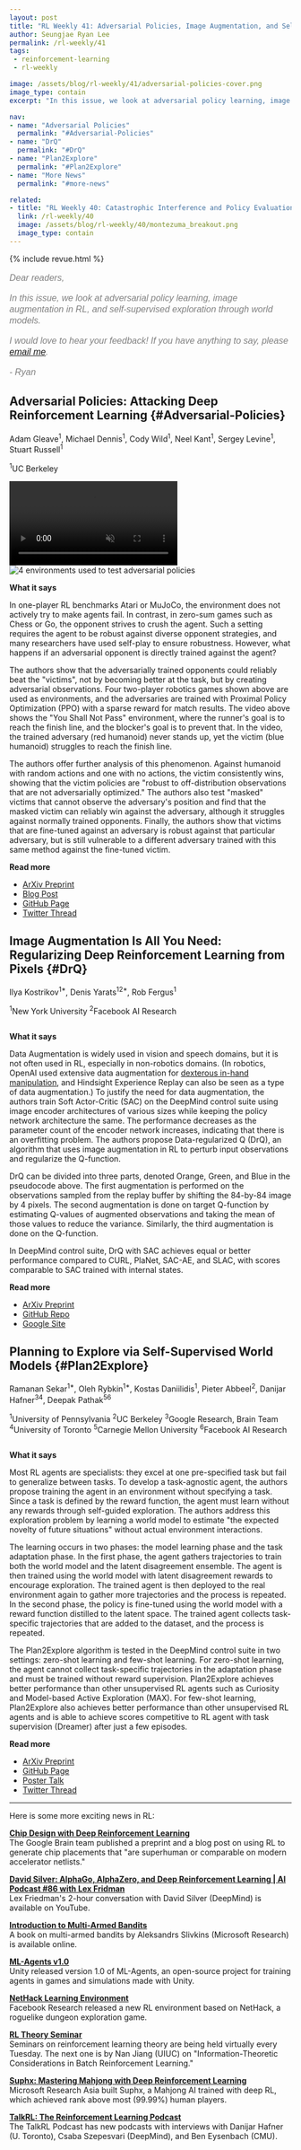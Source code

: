 ```yaml
---
layout: post
title: "RL Weekly 41: Adversarial Policies, Image Augmentation, and Self-Supervised Exploration with World Models"
author: Seungjae Ryan Lee
permalink: /rl-weekly/41
tags:
 - reinforcement-learning
 - rl-weekly

image: /assets/blog/rl-weekly/41/adversarial-policies-cover.png
image_type: contain
excerpt: "In this issue, we look at adversarial policy learning, image augmentation in RL, and self-supervised exploration through world models."

nav:
- name: "Adversarial Policies"
  permalink: "#Adversarial-Policies"
- name: "DrQ"
  permalink: "#DrQ"
- name: "Plan2Explore"
  permalink: "#Plan2Explore"
- name: "More News"
  permalink: "#more-news"

related:
- title: "RL Weekly 40: Catastrophic Interference and Policy Evaluation Networks"
  link: /rl-weekly/40
  image: /assets/blog/rl-weekly/40/montezuma_breakout.png
  image_type: contain
---
```



{% include revue.html %}

<style>
.letter, .letter p {
  color: gray;
  font-family: "Helvetica", "Arial", sans-serif;
  font-size: 16px;
  font-style: italic;
  font-weight: 400;
  line-height: 20px;
}
.letter a {
  font-family: "Helvetica", "Arial", sans-serif;
  font-size: 16px;
  font-style: italic;
  font-weight: 400;
  line-height: 20px;
}
</style>

<div class="letter">
<p>
Dear readers,
</p>
<p>
In this issue, we look at adversarial policy learning, image augmentation in RL, and self-supervised exploration through world models.
</p>
<p>
I would love to hear your feedback! If you have anything to say, please <a href="mailto:seungjaeryanlee@gmail.com">email me</a>.
</p>
<p>
- Ryan
</p>
</div>

## Adversarial Policies: Attacking Deep Reinforcement Learning {#Adversarial-Policies}

<p class="authors" style="font-size: 1em">
Adam Gleave<sup>1</sup>,
Michael Dennis<sup>1</sup>,
Cody Wild<sup>1</sup>,
Neel Kant<sup>1</sup>,
Sergey Levine<sup>1</sup>,
Stuart Russell<sup>1</sup>
</p>
<p class="authors__institutions" style="font-size: 1em">
    <sup>1</sup>UC Berkeley
</p>

<div class="w70">
  <video autoplay muted loop controls style="max-width: 100%;" src="https://adversarial-policies-public.s3.amazonaws.com/videos/YouShallNotPassHumans-v0_victim_ZooV1_opponent_Adv1_720p.mp4"></video>
</div>

<div class="w70">
  <img src="{{ absolute_url }}/assets/blog/rl-weekly/41/adversarial-policies-envs.png" alt="4 environments used to test adversarial policies">
</div>

**What it says**

In one-player RL benchmarks Atari or MuJoCo, the environment does not actively try to make agents fail. In contrast, in zero-sum games such as Chess or Go, the opponent strives to crush the agent. Such a setting requires the agent to be robust against diverse opponent strategies, and many researchers have used self-play to ensure robustness. However, what happens if an adversarial opponent is directly trained against the agent?

The authors show that the adversarially trained opponents could reliably beat the "victims", not by becoming better at the task, but by creating adversarial observations. Four two-player robotics games shown above are used as environments, and the adversaries are trained with Proximal Policy Optimization (PPO) with a sparse reward for match results. The video above shows the  "You Shall Not Pass" environment, where the runner's goal is to reach the finish line, and the blocker's goal is to prevent that. In the video, the trained adversary (red humanoid) never stands up, yet the victim (blue humanoid) struggles to reach the finish line.

The authors offer further analysis of this phenomenon. Against humanoid with random actions and one with no actions, the victim consistently wins, showing that the victim policies are "robust to off-distribution observations that are not adversarially optimized." The authors also test "masked" victims that cannot observe the adversary's position and find that the masked victim can reliably win against the adversary, although it struggles against normally trained opponents. Finally, the authors show that victims that are fine-tuned against an adversary is robust against that particular adversary, but is still vulnerable to a different adversary trained with this same method against the fine-tuned victim.

**Read more**

- [ArXiv Preprint](https://arxiv.org/abs/1905.10615)
- [Blog Post](https://bair.berkeley.edu/blog/2020/03/27/attacks/)
- [GitHub Page](https://adversarialpolicies.github.io/)
- [Twitter Thread](https://twitter.com/ARGleave/status/1243373829650395138)



## Image Augmentation Is All You Need: Regularizing Deep Reinforcement Learning from Pixels {#DrQ}

<p class="authors" style="font-size: 1em">
Ilya Kostrikov<sup>1*</sup>,
Denis Yarats<sup>12*</sup>,
Rob Fergus<sup>1</sup>
</p>
<p class="authors__institutions" style="font-size: 1em">
    <sup>1</sup>New York University
    <sup>2</sup>Facebook AI Research
</p>

<div class="w70">
  <img src="{{ absolute_url }}/assets/blog/rl-weekly/41/drq_algorithm.png" alt="">
</div>


**What it says**

Data Augmentation is widely used in vision and speech domains, but it is not often used in RL, especially in non-robotics domains. (In robotics, OpenAI used extensive data augmentation for [dexterous in-hand manipulation](https://openai.com/blog/solving-rubiks-cube/), and Hindsight Experience Replay can also be seen as a type of data augmentation.) To justify the need for data augmentation, the authors train Soft Actor-Critic (SAC) on the DeepMind control suite using image encoder architectures of various sizes while keeping the policy network architecture the same. The performance decreases as the parameter count of the encoder network increases, indicating that there is an overfitting problem. The authors propose Data-regularized Q (DrQ), an algorithm that uses image augmentation in RL to perturb input observations and regularize the Q-function.

DrQ can be divided into three parts, denoted Orange, Green, and Blue in the pseudocode above. The first augmentation is performed on the observations sampled from the replay buffer by shifting the 84-by-84 image by 4 pixels. The second augmentation is done on target Q-function by estimating Q-values of augmented observations and taking the mean of those values to reduce the variance. Similarly, the third augmentation is done on the Q-function.

In DeepMind control suite, DrQ with SAC achieves equal or better performance compared to CURL, PlaNet, SAC-AE, and SLAC, with scores comparable to SAC trained with internal states.

**Read more**

- [ArXiv Preprint](https://arxiv.org/abs/2004.13649)
- [GitHub Repo](https://github.com/denisyarats/drq)
- [Google Site](https://sites.google.com/view/data-regularized-q)
<!-- - [Twitter](https://twitter.com/ak92501/status/1255318560836136961) -->



## Planning to Explore via Self-Supervised World Models {#Plan2Explore}

<p class="authors" style="font-size: 1em">
Ramanan Sekar<sup>1*</sup>,
Oleh Rybkin<sup>1*</sup>,
Kostas Daniilidis<sup>1</sup>,
Pieter Abbeel<sup>2</sup>,
Danijar Hafner<sup>34</sup>,
Deepak Pathak<sup>56</sup>
</p>
<p class="authors__institutions" style="font-size: 1em">
    <sup>1</sup>University of Pennsylvania
    <sup>2</sup>UC Berkeley
    <sup>3</sup>Google Research, Brain Team
    <sup>4</sup>University of Toronto
    <sup>5</sup>Carnegie Mellon University
    <sup>6</sup>Facebook AI Research
</p>

<div class="w70">
  <img src="{{ absolute_url }}/assets/blog/rl-weekly/41/plan2explore-algorithm-diagram.png" alt="">
</div>

<div class="w70">
  <img src="{{ absolute_url }}/assets/blog/rl-weekly/41/plan2explore-algorithms.png" alt="">
</div>

**What it says**

Most RL agents are specialists: they excel at one pre-specified task but fail to generalize between tasks. To develop a task-agnostic agent, the authors propose training the agent in an environment without specifying a task. Since a task is defined by the reward function, the agent must learn without any rewards through self-guided exploration. The authors address this exploration problem by learning a world model to estimate "the expected novelty of future situations" without actual environment interactions.

The learning occurs in two phases: the model learning phase and the task adaptation phase. In the first phase, the agent gathers trajectories to train both the world model and the latent disagreement ensemble. The agent is then trained using the world model with latent disagreement rewards to encourage exploration. The trained agent is then deployed to the real environment again to gather more trajectories and the process is repeated. In the second phase, the policy is fine-tuned using the world model with a reward function distilled to the latent space. The trained agent collects task-specific trajectories that are added to the dataset, and the process is repeated.

The Plan2Explore algorithm is tested in the DeepMind control suite in two settings: zero-shot learning and few-shot learning. For zero-shot learning, the agent cannot collect task-specific trajectories in the adaptation phase and must be trained without reward supervision. Plan2Explore achieves better performance than other unsupervised RL agents such as Curiosity and  Model-based Active Exploration (MAX). For few-shot learning, Plan2Explore also achieves better performance than other unsupervised RL agents and is able to achieve scores competitive to RL agent with task supervision (Dreamer) after just a few episodes.

**Read more**

- [ArXiv Preprint](https://arxiv.org/abs/2005.05960)
- [GitHub Page](https://ramanans1.github.io/plan2explore/)
- [Poster Talk](https://www.youtube.com/watch?v=GyEzjW1m7kU)
- [Twitter Thread](https://twitter.com/pathak2206/status/1260625950288404480)



------

<div id="more-news"></div>

Here is some more exciting news in RL:

[**Chip Design with Deep Reinforcement Learning**](https://ai.googleblog.com/2020/04/chip-design-with-deep-reinforcement.html)
<br/>
The Google Brain team published a preprint and a blog post on using RL to generate chip placements that "are superhuman or comparable on modern accelerator netlists."

[**David Silver: AlphaGo, AlphaZero, and Deep Reinforcement Learning | AI Podcast #86 with Lex Fridman**](https://www.youtube.com/watch?v=uPUEq8d73JI)
<br/>
Lex Friedman's 2-hour conversation with David Silver (DeepMind) is available on YouTube.

[**Introduction to Multi-Armed Bandits**](https://www.microsoft.com/en-us/research/blog/exploring-the-fundamentals-of-multi-armed-bandits/)
<br/>
A book on multi-armed bandits by Aleksandrs Slivkins (Microsoft Research) is available online.

[**ML-Agents v1.0**](https://blogs.unity3d.com/2020/05/12/announcing-ml-agents-unity-package-v1-0/)
<br/>
Unity released version 1.0 of ML-Agents, an open-source project for training agents in games and simulations made with Unity.

[**NetHack Learning Environment**](https://github.com/facebookresearch/nle/)
<br/>
Facebook Research released a new RL environment based on NetHack, a roguelike dungeon exploration game.

[**RL Theory Seminar**](https://sites.google.com/view/rltheoryseminars)
<br/>
Seminars on reinforcement learning theory are being held virtually every Tuesday. The next one is by Nan Jiang (UIUC) on "Information-Theoretic Considerations in Batch Reinforcement Learning."

[**Suphx: Mastering Mahjong with Deep Reinforcement Learning**](https://arxiv.org/abs/2003.13590)
<br/>
Microsoft Research Asia built Suphx, a Mahjong AI trained with deep RL, which achieved rank above most (99.99%) human players.

[**TalkRL: The Reinforcement Learning Podcast**](https://www.talkrl.com/episodes)
<br/>
The TalkRL Podcast has new podcasts with interviews with Danijar Hafner (U. Toronto), Csaba Szepesvari (DeepMind), and Ben Eysenbach (CMU).

<!-- [**TODO**](todo)
<br/>
TODO -->

<!--
## Reject

### Theoretical

- [Q-Learning in Regularized Mean-field Games](https://arxiv.org/abs/2003.12151)
- [Controlling Rayleigh-Bénard convection via Reinforcement Learning](https://arxiv.org/abs/2003.14358)
- [An Information-Theoretic Approach for Path Planning in Agents with Computational Constraints](https://arxiv.org/abs/2005.09611)
- [Making Sense of Reinforcement Learning and Probabilistic Inference](https://openreview.net/forum?id=S1xitgHtvS)
- [Riemannian Proximal Policy Optimization](https://arxiv.org/abs/2005.09195)
- [Mirror Descent Policy Optimization](https://arxiv.org/abs/2005.09814)
- [Provably Efficient Reinforcement Learning with General Value Function Approximation](https://arxiv.org/abs/2005.10804)
- [Information Acquisition Under Resource Limitations in a Noisy Environment](https://arxiv.org/abs/2005.10383)
- [Leverage the Average: an Analysis of Regularization in RL](https://arxiv.org/abs/2003.14089)
- [Novel Policy Seeking with Constrained Optimization](https://arxiv.org/abs/2005.10696)
- [Reinforcement Learning with Feedback Graphs](https://arxiv.org/abs/2005.03789)
- [Synthesizing Safe Policies under Probabilistic Constraints with Reinforcement Learning and Bayesian Model Checking](https://arxiv.org/abs/2005.03898)
- [Reinforcement Learning based Design of Linear Fixed Structure Controllers](https://arxiv.org/abs/2005.04537)
- [Training spiking neural networks using reinforcement learning](https://arxiv.org/abs/2005.05941)
- [Is Long Horizon Reinforcement Learning More Difficult Than Short Horizon Reinforcement Learning?](https://arxiv.org/abs/2005.00527)
- [Reinforcement Learning via Fenchel-Rockafellar Duality](https://arxiv.org/abs/2001.01866)
- [On the Global Convergence Rates of Softmax Policy Gradient Methods](https://arxiv.org/abs/2005.06392)
- [A Gradient-Aware Search Algorithm for Constrained Markov Decision Processes](https://arxiv.org/abs/2005.03718)
- [Maximizing Information Gain in Partially Observable Environments via Prediction Reward](https://arxiv.org/abs/2005.04912)
- [A Distributional Analysis of Sampling-Based Reinforcement Learning Algorithms](https://arxiv.org/abs/2003.12239)
- [Safe Reinforcement Learning via Projection on a Safe Set: How to Achieve Optimality?](https://arxiv.org/abs/2004.00915)
- [A Distributional Analysis of Sampling-Based Reinforcement Learning Algorithms](https://arxiv.org/abs/2003.12239)
- [Plannable Approximations to MDP Homomorphisms: Equivariance under Actions](https://arxiv.org/abs/2002.11963)
  - https://twitter.com/ElisevanderPol/status/1234449463508447238
- [Black-box Off-policy Estimation for Infinite-Horizon Reinforcement Learning](https://arxiv.org/abs/2003.11126)
  - https://ai.googleblog.com/2020/04/off-policy-estimation-for-infinite.html

### Application

- [Batch-Augmented Multi-Agent Reinforcement Learning for Efficient Traffic Signal Optimization](https://arxiv.org/abs/2005.09624)
- [AirRL: A Reinforcement Learning Approach to Urban Air Quality Inference](https://arxiv.org/abs/2003.12205)
- [Towards Cognitive Routing based on Deep Reinforcement Learning](https://arxiv.org/abs/2003.12439)
- [Accelerating Deep Reinforcement Learning With the Aid of a Partial Model: Power-Efficient Predictive Video Streaming](https://arxiv.org/abs/2003.09708)
- [A reinforcement learning based decision support system in textile manufacturing process](https://arxiv.org/abs/2005.09867)
- [Automating Turbulence Modeling by Multi-Agent Reinforcement Learning](https://arxiv.org/abs/2005.09023)
- [Reinforcement Learning for Variable Selection in a Branch and Bound Algorithm](https://arxiv.org/abs/2005.10026)
- [Reinforcement Learning for Caching with Space-Time Popularity Dynamics](https://arxiv.org/abs/2005.09155)
- [Deep Reinforcement Learning for High Level Character Control](https://arxiv.org/abs/2005.10391)
- [Off-policy Learning for Remote Electrical Tilt Optimization](https://arxiv.org/abs/2005.10577)
- [Dampen the Stop-and-Go Traffic with Connected and Automated Vehicles -- A Deep Reinforcement Learning Approach](https://arxiv.org/abs/2005.08245)
- [Lifelong Control of Off-grid Microgrid with Model Based Reinforcement Learning](https://arxiv.org/abs/2005.08006)
- [Is Deep Reinforcement Learning Ready for Practical Applications in Healthcare? A Sensitivity Analysis of Duel-DDQN for Sepsis Treatment](https://arxiv.org/abs/2005.04301)
- [Intelligent Roundabout Insertion using Deep Reinforcement Learning](https://arxiv.org/abs/2001.00786)
- [Reinforcement Learning for UAV Autonomous Navigation, Mapping and Target Detection](https://arxiv.org/abs/2005.05057)
- [Mobile Robot Path Planning in Dynamic Environments through Globally Guided Reinforcement Learning](https://arxiv.org/abs/2005.05420)
- [Reinforcement Learning for Thermostatically Controlled Loads Control using Modelica and Python](https://arxiv.org/abs/2005.04444)
- [I love your chain mail! Making knights smile in a fantasy game world: Open-domain goal-oriented dialogue agents](https://arxiv.org/abs/2002.02878)
- [Deep Reinforcement Learning for Organ Localization in CT](https://arxiv.org/abs/2005.04974)
- [From Simulation to Real World Maneuver Execution using Deep Reinforcement Learning](https://arxiv.org/abs/2005.07023)
- [Delay-aware Resource Allocation in Fog-assisted IoT Networks Through Reinforcement Learning](https://arxiv.org/abs/2005.04097)
- [Learning to Herd Agents Amongst Obstacles: Training Robust Shepherding Behaviors using Deep Reinforcement Learning](https://arxiv.org/abs/2005.09476)
- [A Deep Q-learning/genetic Algorithms Based Novel Methodology For Optimizing Covid-19 Pandemic Government Actions](https://arxiv.org/abs/2005.07656)
- [Learning medical triage from clinicians using Deep Q-Learning](https://arxiv.org/abs/2003.12828)
- [Learning to Ask Medical Questions using Reinforcement Learning](https://arxiv.org/abs/2004.00994)
- [Qd-tree: Learning Data Layouts for Big Data Analytics](https://arxiv.org/abs/2004.10898)
- [Towards Automated Safety Coverage and Testing for Autonomous Vehicles with Reinforcement Learning](https://arxiv.org/abs/2005.13976)
- [Reinforcement Learning with Iterative Reasoning for Merging in Dense Traffic](https://arxiv.org/abs/2005.11895)
- [Intelligent Residential Energy Management System using Deep Reinforcement Learning](https://arxiv.org/abs/2005.14259)
- [Fast Risk Assessment for Autonomous Vehicles Using Learned Models of Agent Futures](https://arxiv.org/abs/2005.13458)
- [Generator and Critic: A Deep Reinforcement Learning Approach for Slate Re-ranking in E-commerce](https://arxiv.org/abs/2005.12206)
- [Meta-Reinforcement Learning for Trajectory Design in Wireless UAV Networks](https://arxiv.org/abs/2005.12394)
- [Model-free Reinforcement Learning for Stochastic Stackelberg Security Games](https://arxiv.org/abs/2005.11853)
- [Optimization-driven Deep Reinforcement Learning for Robust Beamforming in IRS-assisted Wireless Communications](https://arxiv.org/abs/2005.11885)
- [Integrating LEO Satellite and UAV Relaying via Reinforcement Learning for Non-Terrestrial Networks](https://arxiv.org/abs/2005.12521)
- [Q-NAV: NAV Setting Method based on Reinforcement Learning in Underwater Wireless Networks](https://arxiv.org/abs/2005.13521)


### Robotics

- [Generalized State-Dependent Exploration for Deep Reinforcement Learning in Robotics](https://arxiv.org/abs/2005.05719)
- [Learning and Reasoning for Robot Dialog and Navigation Tasks](https://arxiv.org/abs/2005.09833)
- [Deep Reinforcement learning for real autonomous mobile robot navigation in indoor environments](https://arxiv.org/abs/2005.13857)

### NLP

- [Semi-Supervised Dialogue Policy Learning via Stochastic Reward Estimation](https://arxiv.org/abs/2005.04379)
- [Reinforced Rewards Framework for Text Style Transfer](https://arxiv.org/abs/2005.05256)


### Multi-agent

- [Information State Embedding in Partially Observable Cooperative Multi-Agent Reinforcement Learning](https://arxiv.org/abs/2004.01098)
- [Delay-Aware Multi-Agent Reinforcement Learning](https://arxiv.org/abs/2005.05441)
- [Parallel Knowledge Transfer in Multi-Agent Reinforcement Learning](https://arxiv.org/abs/2003.13085)
- [Learning to cooperate: Emergent communication in multi-agent navigation](https://arxiv.org/abs/2004.01097)
- [Multi-Agent Reinforcement Learning for Problems with Combined Individual and Team Reward](https://arxiv.org/abs/2003.10598)


### Survey

- [From Chess and Atari to StarCraft and Beyond: How Game AI is Driving the World of AI](https://arxiv.org/abs/2002.10433)
- [Automatic Curriculum Learning For Deep RL: A Short Survey](https://arxiv.org/abs/2003.04664)
- [Explainable Reinforcement Learning: A Survey](https://arxiv.org/abs/2005.06247)
- [A Survey of Reinforcement Learning Algorithms for Dynamically Varying Environments](https://arxiv.org/abs/2005.10619)

### Misc.

- [TOMA: Topological Map Abstraction for Reinforcement Learning](https://arxiv.org/abs/2005.06061)
- [Adaptive Conditional Neural Movement Primitives via Representation Sharing Between Supervised and Reinforcement Learning](https://arxiv.org/abs/2003.11334)
- [Giving Up Control: Neurons as Reinforcement Learning Agents](https://arxiv.org/abs/2003.11642)
- [Deep Reinforcement Learning with Smooth Policy](https://arxiv.org/abs/2003.09534)
- [spinning-up-basic](https://github.com/Kaixhin/spinning-up-basic)
- [Obstacle Tower Without Human Demonstrations: How Far a Deep Feed-Forward Network Goes with Reinforcement Learning](https://arxiv.org/abs/2004.00567)
- [Scott Niekum's Talk on "Scaling Probabilistically Safe Learning to Robotics"](https://www.youtube.com/watch?v=slGmQv_pWs0)
- [Multi-agent learning & evaluation for open world games - Sam Devlin, Microsoft Research](https://www.youtube.com/watch?v=eYosANC7yeQ)
- [DQN and DRQN in partially observable gridworlds](https://kam.al/blog/drqn/)
- [REPLAB: A Reproducible Low-Cost Arm Benchmark Platform For Robotic Learning](https://sites.google.com/view/replab/)
- [Continual Reinforcement Learning with Multi-Timescale Replay](https://arxiv.org/abs/2004.07530)
- [An FPGA-Based On-Device Reinforcement Learning Approach using Online Sequential Learning](https://arxiv.org/abs/2005.04646)
- [Accelerating Deep Neuroevolution on Distributed FPGAs for Reinforcement Learning Problems](https://arxiv.org/abs/2005.04536)
- [Probabilistic Guarantees for Safe Deep Reinforcement Learning](https://arxiv.org/abs/2005.07073)
- [Proxy Experience Replay: Federated Distillation for Distributed Reinforcement Learning](https://arxiv.org/abs/2005.06105)
- [Stealthy and Efficient Adversarial Attacks against Deep Reinforcement Learning](https://arxiv.org/abs/2005.07099)
- [Triple-GAIL: A Multi-Modal Imitation Learning Framework with Generative Adversarial Nets](https://arxiv.org/abs/2005.10622)
- [Experience Augmentation: Boosting and Accelerating Off-Policy Multi-Agent Reinforcement Learning](https://arxiv.org/abs/2005.09453)
- [Causal Feature Learning for Utility-Maximizing Agents](https://arxiv.org/abs/2005.08792)
- [Optimizing for the Future in Non-Stationary MDPs](https://arxiv.org/abs/2005.08158)
- [Unbiased Deep Reinforcement Learning: A General Training Framework for Existing and Future Algorithms](https://arxiv.org/abs/2005.07782)
- [Unified Models of Human Behavioral Agents in Bandits, Contextual Bandits and RL](https://arxiv.org/abs/2005.04544)
- [Model-Augmented Actor-Critic: Backpropagating through Paths](https://arxiv.org/abs/2005.08068)
- [Concept Learning in Deep Reinforcement Learning](https://arxiv.org/abs/2005.07870)
- [Local and Global Explanations of Agent Behavior: Integrating Strategy Summaries with Saliency Maps](https://arxiv.org/abs/2005.08874)
- [Delay-Aware Model-Based Reinforcement Learning for Continuous Control](https://arxiv.org/abs/2005.05440)
- [Policy Gradient Class](https://www.youtube.com/watch?v=_RQYWSvMyyc)
- [Augmented Q Imitation Learning (AQIL)](https://arxiv.org/abs/2004.00993)
- [A macro agent and its actions](https://arxiv.org/abs/2004.00058)
- [Do recent advancements in model-based deep reinforcement learning really improve data efficiency?](https://arxiv.org/abs/2003.10181)
- [Learning Sparse Rewarded Tasks from Sub-Optimal Demonstrations](https://arxiv.org/abs/2004.00530)
- [Constrained-Space Optimization and Reinforcement Learning for Complex Tasks](https://arxiv.org/abs/2004.00716)
- [Distributional Reinforcement Learning with Ensembles](https://arxiv.org/abs/2003.10903)
- [Deep Sets for Generalization in RL](https://arxiv.org/abs/2003.09443)
- [Context-aware Dynamics Model for Generalization in Model-Based Reinforcement Learning](https://arxiv.org/abs/2005.06800)
- [Exploration of Reinforcement Learning for Event Camera using Car-like Robots](https://arxiv.org/abs/2004.00801)
- [Policy Teaching via Environment Poisoning: Training-time Adversarial Attacks against Reinforcement Learning](https://arxiv.org/abs/2003.12909)
- [Adaptive Reward-Poisoning Attacks against Reinforcement Learning](https://arxiv.org/abs/2003.12613)
- [Off-policy Policy Evaluation For Sequential Decisions Under Unobserved Confounding](https://arxiv.org/abs/2003.05623)
- [Optimistic Exploration even with a Pessimistic Initialisation](https://arxiv.org/abs/2002.12174)
- [AMRL: Aggregated Memory For Reinforcement Learning](https://www.microsoft.com/en-us/research/publication/amrl-aggregated-memory-for-reinforcement-learning/)
- [Entity Abstraction in Visual Model-Based Reinforcement Learning](https://sites.google.com/view/op3website/)
- [Interpretable Off-Policy Evaluation in Reinforcement Learning by Highlighting Influential Transitions](https://arxiv.org/abs/2002.03478)
  - https://twitter.com/JFutoma/status/1229845958550118400
- [A Game Theoretic Framework for Model Based Reinforcement Learning](https://arxiv.org/abs/2004.07804)
  - https://sites.google.com/view/mbrl-game
  - https://twitter.com/Vikashplus/status/1251185709328723970
- [Weakly-Supervised Reinforcement Learning for Controllable Behavior](https://arxiv.org/abs/2004.02860)
  - https://twitter.com/chelseabfinn/status/1247608453759025157
- [AAMAS2020: Unsupervised Reinforcement Learning](https://www.youtube.com/watch?v=4vK6X9Jrncs)
- [AAMAS2020: Gifting in Multi-Agent Reinforcement Learning](https://underline.io/lecture/209-gifting-in-multi-agent-reinforcement-learning)
- [Interference and Generalization in Temporal Difference Learning](https://arxiv.org/abs/2003.06350)


### Too Old

- [Reward-Conditioned Policies](https://arxiv.org/abs/1912.13465)
- [Dream to Control: Learning Behaviors by Latent Imagination](https://arxiv.org/abs/1912.01603)
- [Training language GANs from Scratch](https://arxiv.org/abs/1905.09922)
- [The Journey is the Reward: Unsupervised Learning of Influential Trajectories](https://arxiv.org/abs/1905.09334)
- [DeepMDP: Learning Continuous Latent Space Models for Representation Learning](https://arxiv.org/abs/1906.02736)
- [A Survey of Reinforcement Learning Informed by Natural Language](https://arxiv.org/abs/1906.03926)
- https://arxiv.org/abs/1910.08210
- [A View on Deep Reinforcement Learning in System Optimization](https://arxiv.org/abs/1908.01275)
- [Reinforcement Learning for Slate-based Recommender Systems: A Tractable Decomposition and Practical Methodology](https://arxiv.org/abs/1905.12767)
- [Growing Action Spaces](https://arxiv.org/abs/1906.12266)
- [SQIL](https://arxiv.org/abs/1905.11108)
  - https://twitter.com/svlevine/status/1254530587311828993
- [A Closer Look at Deep Policy Gradients](http://gradientscience.org/policy_gradients_pt3)
- [Improving Deep Neuroevolution via Deep Innovation Protection](https://arxiv.org/abs/2001.01683)
- [Monotonic Value Function Factorisation for Deep Multi-Agent Reinforcement Learning](https://arxiv.org/abs/2003.08839)
- [A Distributional View on Multi-Objective Policy Optimization](https://arxiv.org/abs/2005.07513)
- [MDPs with Unawareness in Robotics](https://arxiv.org/abs/2005.10381)

### Others (Non-RL)

- [Improving Reproducibility in Machine Learning Research (A Report from the NeurIPS 2019 Reproducibility Program)](https://arxiv.org/abs/2003.12206)
- https://arxiv.org/abs/1803.00942
- https://arxiv.org/abs/2002.10365
- https://arxiv.org/abs/2003.02139
- https://arxiv.org/abs/2003.01897
- https://arxiv.org/abs/2002.06776
- https://arxiv.org/abs/2002.11770
- https://arxiv.org/abs/2003.00394
- https://arxiv.org/abs/2002.11448
- https://arxiv.org/abs/1811.06032
- https://arxiv.org/abs/2003.02237
- https://arxiv.org/abs/2002.11803
- https://arxiv.org/abs/2002.11328
- https://arxiv.org/abs/2003.01054
- https://arxiv.org/abs/2003.00179
- https://arxiv.org/abs/2002.11080
- https://arxiv.org/abs/2002.06668
- https://arxiv.org/abs/2002.10544
- https://arxiv.org/abs/2002.10964
- https://arxiv.org/abs/2002.06262
- https://arxiv.org/abs/2002.10376
  -->